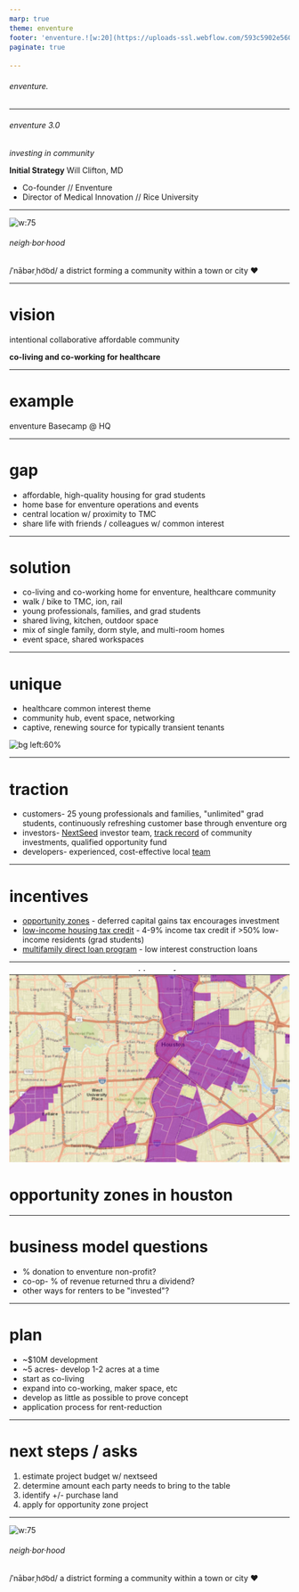 ```yaml
---
marp: true
theme: enventure
footer: 'enventure.![w:20](https://uploads-ssl.webflow.com/593c5902e5608a435f48c620/59e945d9a71c7d000190e2e8_logo-512w.png) 2020'
paginate: true  

---
```


<!--
_class: blue
_paginate: false
_backgroundImage: "radial-gradient(circle farthest-corner at 34% 52%,rgba(114,184,227,.88),rgba(0,145,234,.92) 50%,rgba(17,47,110,.95)),url(https://uploads-ssl.webflow.com/593c5902e5608a435f48c620/59e90ec930dfca0001a844e5_banner%20Bioventures%202017%20and%20alums.jpg)"
-->

###### enventure.

---
<!-- _class: left -->

###### enventure 3.0

*investing in community*

**Initial Strategy**
Will Clifton, MD

- Co-founder // Enventure
- Director of Medical Innovation // Rice University

---

![w:75](https://uploads-ssl.webflow.com/593c5902e5608a435f48c620/59e945d9a71c7d000190e2e8_logo-512w.png)

###### neigh·bor·hood

/ˈnābərˌho͝od/
a district forming a community within a town or city
:heart:

---

# vision
intentional
collaborative
affordable
community

**co-living and co-working
for healthcare**

---
<!-- _class: blue -->

<!--_backgroundImage: "radial-gradient(circle farthest-corner at 34% 52%,rgba(114,184,227,.88),rgba(0,145,234,.92) 50%,rgba(17,47,110,.95)),url(https://scontent-dfw5-1.cdninstagram.com/v/t51.2885-15/e35/54222471_121615962327925_1234660719474861556_n.jpg?_nc_ht=scontent-dfw5-1.cdninstagram.com&_nc_cat=101&_nc_ohc=WFnGTHotgdsAX9j8103&oh=6ae61af79ca653fd86e106a56089c5ce&oe=5EB06D4D)"-->

# example

enventure Basecamp @ HQ

---

# gap

* affordable, high-quality housing for grad students
* home base for enventure operations and events
* central location w/ proximity to TMC
* share life with friends / colleagues w/ common interest

---

<!-- _class: blue -->

# solution

* co-living and co-working home for enventure, healthcare community
* walk / bike to TMC, ion, rail
* young professionals, families, and grad students
* shared living, kitchen, outdoor space
* mix of single family, dorm style, and multi-room homes
* event space, shared workspaces

---

# unique

* healthcare common interest theme
* community hub, event space, networking
* captive, renewing source for typically transient tenants

![bg left:60%](https://a0.muscache.com/im/pictures/4575a6fe-c7cc-4710-bbfa-d6cb3c8121ee.jpg?aki_policy=xx_large)

---

# traction

* customers- 25 young professionals and families, "unlimited" grad students, continuously refreshing customer base through enventure org
* investors- [NextSeed](https://www.nextseed.com/about/team) investor team, [track record](https://www.nextseed.com/offerings/) of community investments, qualified opportunity fund
* developers- experienced, cost-effective local [team](https://www.airbnb.com/rooms/37126636?source_impression_id=p3_1578787547_BnbOQyWEnAtpLvZz)

---

# incentives

* [opportunity zones](https://www.houstontx.gov/opportunityzones/index.html) - deferred capital gains tax encourages investment
    <!--1) Tax deferral for capital gain invested in a qualified Opportunity Zone fund
    2) Elimination of up to 15% of the tax on capital gains invested in the qualified Opportunity Zone fund
    3) Potential elimination of tax when exiting a qualified opportunity fund investment-->
* [low-income housing tax credit](https://www.tdhca.state.tx.us/multifamily/index.htm) - 4-9% income tax credit if >50% low-income residents (grad students)
* [multifamily direct loan program](https://www.tdhca.state.tx.us/multifamily/home/index.htm) - low interest construction loans

<!-- 9% program preference for non-profits-->

---

![bg right](oz.png)

# opportunity zones in houston

---

# business model questions

* % donation to enventure non-profit?
* co-op- % of revenue returned thru a dividend?
* other ways for renters to be "invested"?

---

# plan

* ~$10M development
* ~5 acres- develop 1-2 acres at a time
* start as co-living
* expand into co-working, maker space, etc
* develop as little as possible to prove concept
* application process for rent-reduction

---

<!-- _class: blue -->

# next steps / asks

1) estimate project budget w/ nextseed
2) determine amount each party needs to bring to the table
3) identify +/- purchase land
4) apply for opportunity zone project

<!--https://marketplace.visualstudio.com/items?itemName=marp-team.marp-vscode
    https://spec.commonmark.org/0.29/>
    https://marpit.marp.app/>
    https://mermaid-js.github.io/mermaid/#/flowchart
    https://commonmark.org/help/
-->

---
<!-- _class: blue -->

![w:75](https://uploads-ssl.webflow.com/593c5902e5608a435f48c620/59e945d9a71c7d000190e2e8_logo-512w.png)

###### neigh·bor·hood

/ˈnābərˌho͝od/
a district forming a community within a town or city
:heart:
